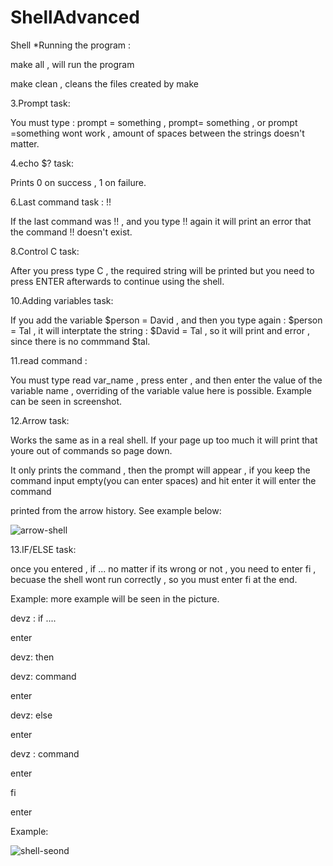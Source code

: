 # ShellAdvanced
Shell
*Running the program :

make all , will run the program 

make clean , cleans the files created by make

3.Prompt task:
 
 You must type : prompt = something , prompt= something , or prompt =something wont work , amount of spaces between the strings doesn't matter.
 
 4.echo $? task:
 
 Prints 0 on success , 1 on failure.
 
 6.Last command task : !!
 
 If the last command was !! , and you type !! again it will print an error that the command !! doesn't exist.
 
 8.Control C task:
 
 After you press type C , the required string will be printed but you need to press ENTER afterwards to continue using the shell.
 
10.Adding variables task:
 
 If you add the variable $person = David , and then you type again : $person = Tal , it will interptate the string : $David = Tal , so it will print and error , 
 since there is no commmand $tal.
 
 11.read command : 
 
 You must type read var_name , press enter , and then enter the value of the variable name , overriding of the variable value here is possible.
 Example can be seen in screenshot.
 
 12.Arrow task:
 
 Works the same as in a real shell. If your page up too much it will print that youre out of commands so page down.
 
 It only prints the command , then the prompt will appear , if you keep the command input empty(you can enter spaces) and hit enter it will enter the command
 
 printed from the arrow history. See example below:
 
 ![arrow-shell](https://user-images.githubusercontent.com/54214707/232021224-50fa4fbc-1c59-4ea9-aba1-6206feafdbd4.png)

 
13.IF/ELSE task:
 
 once you entered , if ... no matter if its wrong or not , you need to enter fi , becuase the shell wont run correctly , so you must enter fi at the end.
 
Example: more example will be seen in the picture.

devz : if ....

 enter
 
devz: then

devz: command

enter

devz: else

enter

devz : command

enter

fi

enter

Example:

![shell-seond](https://user-images.githubusercontent.com/54214707/232021506-0812bad7-5384-4a77-a516-9f5f82b619c4.png)

